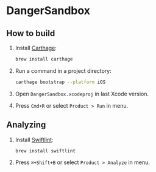# DangerSandbox

## How to build
1. Install [Carthage](https://github.com/Carthage/Carthage):

	```bash
	brew install carthage
	```
2. Run a command in a project directory:

	```bash
	carthage bootstrap --platform iOS
	```
3. Open `DangerSandbox.xcodeproj` in last Xcode version.
4. Press `Cmd+R` or select `Product > Run` in menu.

## Analyzing

1. Install [Swiftlint](https://github.com/realm/swiftlint):

	```bash
	brew install swiftlint
	```
	
2. Press `⌘+Shift+B` or select `Product > Analyze` in menu.
